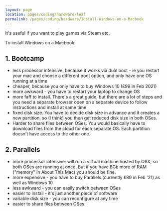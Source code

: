 ```yaml
---
layout: page
location: pages/coding/hardware/leaf
permalink: /pages/coding/hardware/Install-Windows-on-a-Macbook
---
```


It's useful if you want to play games via Steam etc.

To install Windows on a Macbook:

## 1. Bootcamp

- less processor intensive, because it works via dual boot - ie you restart your mac and choose a different boot option, and only have one OS running at a time
- cheaper, because you only have to buy Windows 10 (£99 in Feb 2021)
- more awkward - you have to restart your laptop to change OS
- more faff to install. There's a great guide, but there are a lot of steps and you need a separate browser open on a separate device to follow instructions and install at same time
- fixed disk size. You have to decide disk size in advance and it creates a new partition, so (I think) you then get reduced disk size in both OSes.
- Harder to share files between OSes. You would basically have to download files from the cloud for each separate OS. Each partition doesn't have access to the other one.

## 2. Parallels

- more processor intensive: will run a virtual machine hosted by OSX, so both OSes are running at once. But if you have 8Gb more of RAM ("memory" in About This Mac) you should be fine.
- more expensive - you have to buy Parallels (currently £80 in Feb '21) as well as Windows 10
- less awkward - you can easily switch between OSes
- easier to install - it's just another piece of software
- variable disk size - you can reconfigure at any time
- easier to share files between OSes.